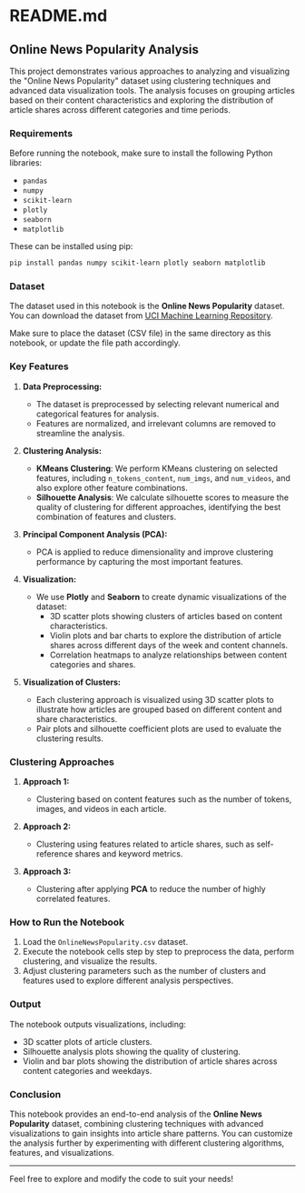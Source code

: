 # README.md

## Online News Popularity Analysis

This project demonstrates various approaches to analyzing and visualizing the "Online News Popularity" dataset using clustering techniques and advanced data visualization tools. The analysis focuses on grouping articles based on their content characteristics and exploring the distribution of article shares across different categories and time periods.

### Requirements

Before running the notebook, make sure to install the following Python libraries:

- `pandas`
- `numpy`
- `scikit-learn`
- `plotly`
- `seaborn`
- `matplotlib`

These can be installed using pip:

```bash
pip install pandas numpy scikit-learn plotly seaborn matplotlib
```

### Dataset

The dataset used in this notebook is the **Online News Popularity** dataset. You can download the dataset from [UCI Machine Learning Repository](https://archive.ics.uci.edu/ml/datasets/online+news+popularity).

Make sure to place the dataset (CSV file) in the same directory as this notebook, or update the file path accordingly.

### Key Features

1. **Data Preprocessing:**
   - The dataset is preprocessed by selecting relevant numerical and categorical features for analysis.
   - Features are normalized, and irrelevant columns are removed to streamline the analysis.

2. **Clustering Analysis:**
   - **KMeans Clustering**: We perform KMeans clustering on selected features, including `n_tokens_content`, `num_imgs`, and `num_videos`, and also explore other feature combinations.
   - **Silhouette Analysis**: We calculate silhouette scores to measure the quality of clustering for different approaches, identifying the best combination of features and clusters.

3. **Principal Component Analysis (PCA):**
   - PCA is applied to reduce dimensionality and improve clustering performance by capturing the most important features.

4. **Visualization:**
   - We use **Plotly** and **Seaborn** to create dynamic visualizations of the dataset:
     - 3D scatter plots showing clusters of articles based on content characteristics.
     - Violin plots and bar charts to explore the distribution of article shares across different days of the week and content channels.
     - Correlation heatmaps to analyze relationships between content categories and shares.

5. **Visualization of Clusters:**
   - Each clustering approach is visualized using 3D scatter plots to illustrate how articles are grouped based on different content and share characteristics.
   - Pair plots and silhouette coefficient plots are used to evaluate the clustering results.

### Clustering Approaches

1. **Approach 1:**
   - Clustering based on content features such as the number of tokens, images, and videos in each article.

2. **Approach 2:**
   - Clustering using features related to article shares, such as self-reference shares and keyword metrics.

3. **Approach 3:**
   - Clustering after applying **PCA** to reduce the number of highly correlated features.

### How to Run the Notebook

1. Load the `OnlineNewsPopularity.csv` dataset.
2. Execute the notebook cells step by step to preprocess the data, perform clustering, and visualize the results.
3. Adjust clustering parameters such as the number of clusters and features used to explore different analysis perspectives.

### Output

The notebook outputs visualizations, including:

- 3D scatter plots of article clusters.
- Silhouette analysis plots showing the quality of clustering.
- Violin and bar plots showing the distribution of article shares across content categories and weekdays.

### Conclusion

This notebook provides an end-to-end analysis of the **Online News Popularity** dataset, combining clustering techniques with advanced visualizations to gain insights into article share patterns. You can customize the analysis further by experimenting with different clustering algorithms, features, and visualizations.

---

Feel free to explore and modify the code to suit your needs!